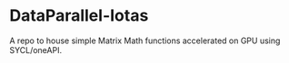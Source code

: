 # DataParallel-Iotas

A repo to house simple Matrix Math functions accelerated on GPU using SYCL/oneAPI.

